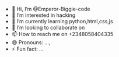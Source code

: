 - 👋 Hi, I’m @Emperor-Biggie-code
- 👀 I’m interested in hacking 
- 🌱 I’m currently learning python,html,css,js
- 💞️ I’m looking to collaborate on 
- 📫 How to reach me on +2348058404335
- 😄 Pronouns: ...,
- ⚡ Fun fact: ...

<!---
Emperor-Biggie-code/Emperor-Biggie-code is a ✨ special ✨ repository because its `README.md` (this file) appears on your GitHub profile.
You can click the Preview link to take a look at your changes.
--->
